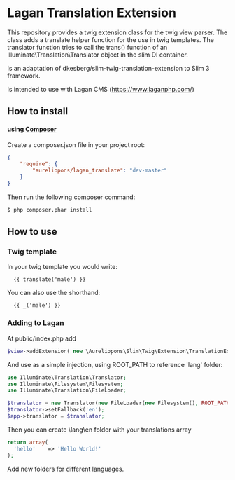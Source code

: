 # Lagan Translation Extension

This repository provides a twig extension class for the twig view parser. 
The class adds a translate helper function  for the use in twig templates.
The translator function tries to call the trans() function of an 
Illuminate\Translation\Translator object in the slim DI container. 

Is an adaptation of dkesberg/slim-twig-translation-extension to Slim 3 framework. 

Is intended to use with Lagan CMS (https://www.laganphp.com/)

## How to install

#### using [Composer](http://getcomposer.org/)

Create a composer.json file in your project root:
    
```json
{
    "require": {
        "aureliopons/lagan_translate": "dev-master"
    }
}
```

Then run the following composer command:

```bash
$ php composer.phar install
```

## How to use

### Twig template

In your twig template you would write:

```
  {{ translate('male') }}
```
  
You can also use the shorthand:

```
  {{ _('male') }}
```

### Adding to Lagan

At public/index.php add

```php
$view->addExtension( new \Aureliopons\Slim\Twig\Extension\TranslationExtension() );
```

And use as a simple injection, using ROOT_PATH to reference 'lang' folder:

```php
use Illuminate\Translation\Translator;
use Illuminate\Filesystem\Filesystem;
use Illuminate\Translation\FileLoader;

$translator = new Translator(new FileLoader(new Filesystem(), ROOT_PATH . '\lang'), 'en');
$translator->setFallback('en');
$app->translator = $translator;
```

Then you can create \lang\en folder with your translations array

```php
return array(
  'hello'    => 'Hello World!'  
);
```

Add new folders for different languages.